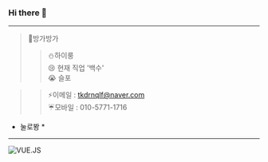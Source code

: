 ### Hi there 👋
<hr>

>🥨방가방가
>>:snowman:하이룽<br>
>>:cry: 현재 직업 '백수'<br>
>>:sob: 슬포

>>:zap:이메일 : tkdrnqlf@naver.com <br>
>>:umbrella:모바일 : 010-5771-1716

* 눌로봥 *
---
![VUE.JS](https://img.shields.io/badge/VUE.JS-yellowgreen)

<!--
**kangjiseo/kangjiseo** is a ✨ _special_ ✨ repository because its `README.md` (this file) appears on your GitHub profile.

Here are some ideas to get you started:

- 🔭 I’m currently working on ...
- 🌱 I’m currently learning ...
- 👯 I’m looking to collaborate on ...
- 🤔 I’m looking for help with ...
- 💬 Ask me about ...
- 📫 How to reach me: ...
- 😄 Pronouns: ...
- ⚡ Fun fact: ...
-->
